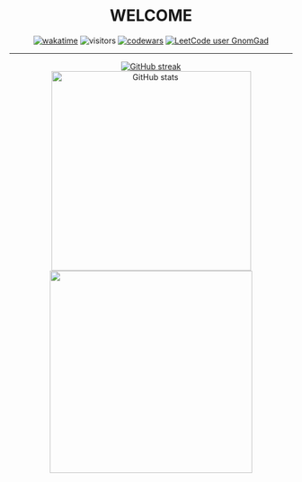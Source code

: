 <h1 align="center">WELCOME</h1> 

<div align="center">
  
[![wakatime](https://wakatime.com/badge/user/acd4725e-5655-414f-9ef4-0a588103f102.svg)](https://wakatime.com/@acd4725e-5655-414f-9ef4-0a588103f102)
![visitors](https://visitor-badge.laobi.icu/badge?page_id=GnomGad.GnomGad)
[![codewars](https://www.codewars.com/users/GnomGad/badges/micro)](https://www.codewars.com/users/GnomGad)
[![LeetCode user GnomGad](https://img.shields.io/badge/dynamic/json?style=flat&labelColor=black&color=%23ffa116&label=Ranking&query=ranking&url=https%3A%2F%2Fleetcode-badge.vercel.app%2Fapi%2Fusers%2FGnomGad&logo=leetcode&logoColor=yellow)](https://leetcode.com/GnomGad/)

</div>

---

<div align="center">
    <a href="https://git.io/streak-stats">
        <img alt="GitHub streak" src="https://github-readme-streak-stats-eight.vercel.app/?user=GnomGad&theme=radical">
    </a>
</div>
<div align="center">
    <a href="https://github.com/anuraghazra/github-readme-stats">
        <img alt="GitHub stats" width="355" src="https://github-readme-stats.vercel.app/api/?username=GnomGad&custom_title=My+GitHub+Stats&theme=radical&card_width=355">
    </a>
      <a href="https://github.com/anuraghazra/github-readme-stats">
         <img lt="GitHub stats" width="360" src="https://github-readme-stats.vercel.app/api/top-langs/?username=GnomGad&layout=compact&theme=radical&card_width=360"/>
    </a>
</div>

